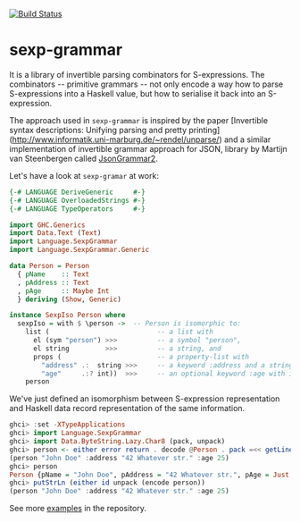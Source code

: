 [![Build Status](https://travis-ci.org/esmolanka/sexp-grammar.svg?branch=master)](https://travis-ci.org/esmolanka/sexp-grammar)

sexp-grammar
============

It is a library of invertible parsing combinators for
S-expressions. The combinators -- primitive grammars -- not only
encode a way how to parse S-expressions into a Haskell value, but how
to serialise it back into an S-expression.

The approach used in `sexp-grammar` is inspired by the paper
[Invertible syntax descriptions: Unifying parsing and pretty printing]
(http://www.informatik.uni-marburg.de/~rendel/unparse/) and a similar
implementation of invertible grammar approach for JSON, library by
Martijn van Steenbergen called
[JsonGrammar2](https://github.com/MedeaMelana/JsonGrammar2).

Let's have a look at `sexp-gramar` at work:

```haskell
{-# LANGUAGE DeriveGeneric     #-}
{-# LANGUAGE OverloadedStrings #-}
{-# LANGUAGE TypeOperators     #-}

import GHC.Generics
import Data.Text (Text)
import Language.SexpGrammar
import Language.SexpGrammar.Generic

data Person = Person
  { pName    :: Text
  , pAddress :: Text
  , pAge     :: Maybe Int
  } deriving (Show, Generic)

instance SexpIso Person where
  sexpIso = with $ \person ->  -- Person is isomorphic to:
    list (                           -- a list with
      el (sym "person") >>>          -- a symbol "person",
      el string         >>>          -- a string, and
      props (                        -- a property-list with
        "address" .:  string >>>     -- a keyword :address and a string value, and
        "age"     .:? int))  >>>     -- an optional keyword :age with int value.
    person
```

We've just defined an isomorphism between S-expression representation
and Haskell data record representation of the same information.

```haskell
ghci> :set -XTypeApplications
ghci> import Language.SexpGrammar
ghci> import Data.ByteString.Lazy.Char8 (pack, unpack)
ghci> person <- either error return . decode @Person . pack =<< getLine
(person "John Doe" :address "42 Whatever str." :age 25)
ghci> person
Person {pName = "John Doe", pAddress = "42 Whatever str.", pAge = Just 25}
ghci> putStrLn (either id unpack (encode person))
(person "John Doe" :address "42 Whatever str." :age 25)
```

See more [examples](https://github.com/esmolanka/sexp-grammar/tree/master/examples)
in the repository.
